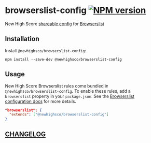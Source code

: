 # browserslist-config [![NPM version](https://img.shields.io/npm/v/@newhighsco/browserslist-config.svg)](https://www.npmjs.com/package/@newhighsco/browserslist-config)

New High Score [shareable config](https://github.com/browserslist/browserslist#shareable-configs) for [Browserslist](https://github.com/browserslist/browserslist)

## Installation

Install `@newhighsco/browserslist-config`:

```
npm install --save-dev @newhighsco/browserslist-config
```

## Usage
New High Score Browserslist rules come bundled in `@newhighsco/browserslist-config`. To enable these rules, add a `browserslist` property in your `package.json`. See the [Browserslist configuration docs](https://github.com/browserslist/browserslist#config-file) for more details.

```json
"browserslist": {
  "extends": ["@newhighsco/browserslist-config"]
}
```

## [CHANGELOG](CHANGELOG.md)
